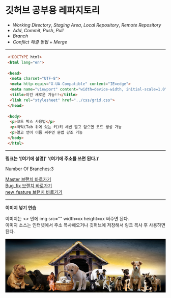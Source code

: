 # 깃허브 공부용 레파지토리
    
    
    
- *Working Directory*, *Staging Area*, *Local Repository*, *Remote Repository*
- *Add*, *Commit*, *Push*, *Pull*
- *Branch*
- *Conflict 해결 방법* + *Merge*

***

```HTML
 <!DOCTYPE html>
 <html lang="en">

 <head>
  <meta charset="UTF-8">
  <meta http-equiv="X-UA-Compatible" content="IE=edge">
  <meta name="viewport" content="width=device-width, initial-scale=1.0">
  <title>이건 새로운 기능!!</title>
  <link rel="stylesheet" href="../css/grid.css">
 </head>

 <body>
  <p>코드 박스 사용법</p>
  <p>백틱(Tab 위에 있는 키)키 세번 열고 닫으면 코드 생성 가능
  <p>열고 언어 이름 써주면 문법 강조 가능
 </body>
 </html>

```


***



**링크는 '[여기에 설명]' '(여기에 주소를 쓰면 된다.)'**     
   

Number Of Branches:3   

[Master 브랜치 바로가기](https://github.com/ByeongJunAn/GitInitTest/tree/master)   
[Bug_fix 브랜치 바로가기](https://github.com/ByeongJunAn/GitInitTest/tree/bug_fix)   
[new_feature 브랜치 바로가기](https://github.com/ByeongJunAn/GitInitTest/tree/new_feature)

***


**이미지 넣기 연습**   

이미지는 <> 안에 img src="" width=xx height=xx 써주면 된다.  
이미지 소스는 인터넷에서 주소 복사해오거나 깃허브에 저장해서 링크 복사 후 사용하면 된다.   
   
   
<img src="https://github.com/ByeongJunAn/Html/blob/38aae6fdf6cf6198f6d29ed8c391278b1a209f1f/%EB%84%A4%EC%B9%B4%EB%9D%BC%EC%BF%A0%EB%B0%B0_2%EC%A1%B0/image/%EC%99%B8%EB%B6%80/%EA%B2%B0%EA%B5%AD%20%EC%95%88%EC%94%80.jpg" width=1000px>

